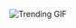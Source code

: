 
<!-- GIF_SECTION -->
![Trending GIF](https://media3.giphy.com/media/v1.Y2lkPThiYjIxNzcyN2Y5bG9zOXBpYTdjNzNtMzlnY2gxdTNuMWxsejlwc2JueXRxenRhaiZlcD12MV9naWZzX3NlYXJjaCZjdD1n/QswHqxRk7svjq/giphy.gif)
<!-- END_GIF_SECTION -->
